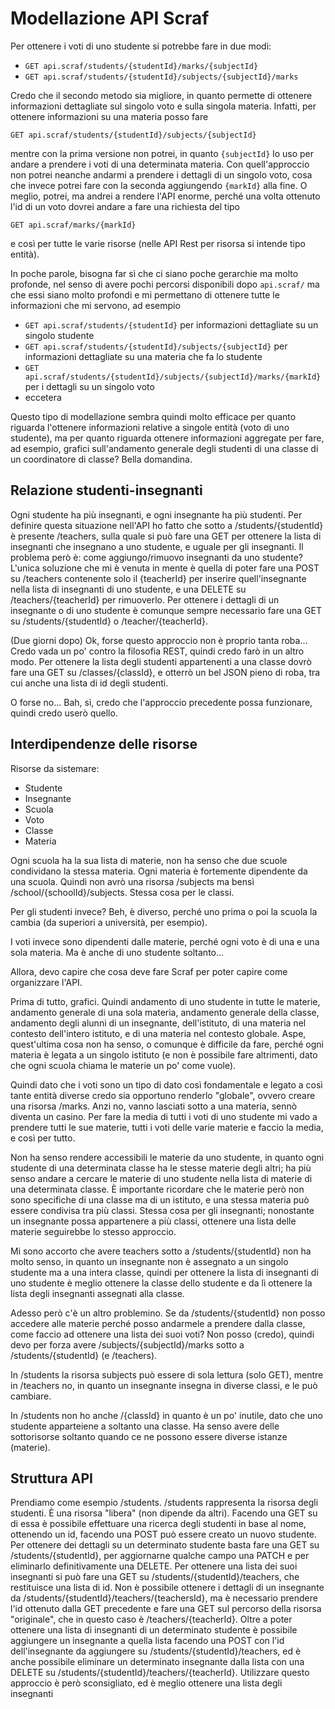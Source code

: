 # Modellazione API Scraf

Per ottenere i voti di uno studente si potrebbe fare in due modi:

- `GET api.scraf/students/{studentId}/marks/{subjectId}`
- `GET api.scraf/students/{studentId}/subjects/{subjectId}/marks`

Credo che il secondo metodo sia migliore, in quanto permette di ottenere informazioni dettagliate sul singolo voto e sulla singola materia. Infatti, per ottenere informazioni su una materia posso fare

`GET api.scraf/students/{studentId}/subjects/{subjectId}`

mentre con la prima versione non potrei, in quanto `{subjectId}` lo uso per andare a prendere i voti di una determinata materia. Con quell'approccio non potrei neanche andarmi a prendere i dettagli di un singolo voto, cosa che invece potrei fare con la seconda aggiungendo `{markId}` alla fine. O meglio, potrei, ma andrei a rendere l'API enorme, perché una volta ottenuto l'id di un voto dovrei andare a fare una richiesta del tipo

`GET api.scraf/marks/{markId}`

e così per tutte le varie risorse (nelle API Rest per risorsa si intende tipo entità).

In poche parole, bisogna far sì che ci siano poche gerarchie ma molto profonde, nel senso di avere pochi percorsi disponibili dopo `api.scraf/` ma che essi siano molto profondi e mi permettano di ottenere tutte le informazioni che mi servono, ad esempio

- `GET api.scraf/students/{studentId}` per informazioni dettagliate su un singolo studente
- `GET api.scraf/students/{studentId}/subjects/{subjectId}` per informazioni dettagliate su una materia che fa lo studente
- `GET api.scraf/students/{studentId}/subjects/{subjectId}/marks/{markId}` per i dettagli su un singolo voto
- eccetera

Questo tipo di modellazione sembra quindi molto efficace per quanto riguarda l'ottenere informazioni relative a singole entità (voto di uno studente), ma per quanto riguarda ottenere informazioni aggregate per fare, ad esempio, grafici sull'andamento generale degli studenti di una classe di un coordinatore di classe? Bella domandina.

## Relazione studenti-insegnanti

Ogni studente ha più insegnanti, e ogni insegnante ha più studenti. Per definire questa situazione nell'API ho fatto che sotto a /students/{studentId} è presente /teachers, sulla quale si può fare una GET per ottenere la lista di insegnanti che insegnano a uno studente, e uguale per gli insegnanti. Il problema però è: come aggiungo/rimuovo insegnanti da uno studente? L'unica soluzione che mi è venuta in mente è quella di poter fare una POST su /teachers contenente solo il {teacherId} per inserire quell'insegnante nella lista di insegnanti di uno studente, e una DELETE su /teachers/{teacherId} per rimuoverlo. Per ottenere i dettagli di un insegnante o di uno studente è comunque sempre necessario fare una GET su /students/{studentId} o /teacher/{teacherId}.

(Due giorni dopo)
Ok, forse questo approccio non è proprio tanta roba... Credo vada un po' contro la filosofia REST, quindi credo farò in un altro modo. Per ottenere la lista degli studenti appartenenti a una classe dovrò fare una GET su /classes/{classId}, e otterrò un bel JSON pieno di roba, tra cui anche una lista di id degli studenti.

O forse no... Bah, sì, credo che l'approccio precedente possa funzionare, quindi credo userò quello.

## Interdipendenze delle risorse

Risorse da sistemare:

- Studente
- Insegnante
- Scuola
- Voto
- Classe
- Materia

Ogni scuola ha la sua lista di materie, non ha senso che due scuole condividano la stessa materia. Ogni materia è fortemente dipendente da una scuola. Quindi non avrò una risorsa /subjects ma bensì /school/{schoolId}/subjects. Stessa cosa per le classi.

Per gli studenti invece? Beh, è diverso, perché uno prima o poi la scuola la cambia (da superiori a università, per esempio).

I voti invece sono dipendenti dalle materie, perché ogni voto è di una e una sola materia. Ma è anche di uno studente soltanto...

Allora, devo capire che cosa deve fare Scraf per poter capire come organizzare l'API.

Prima di tutto, grafici. Quindi andamento di uno studente in tutte le materie, andamento generale di una sola materia, andamento generale della classe, andamento degli alunni di un insegnante, dell'istituto, di una materia nel contesto dell'intero istituto, e di una materia nel contesto globale. Aspe, quest'ultima cosa non ha senso, o comunque è difficile da fare, perché ogni materia è legata a un singolo istituto (e non è possibile fare altrimenti, dato che ogni scuola chiama le materie un po' come vuole).

Quindi dato che i voti sono un tipo di dato così fondamentale e legato a così tante entità diverse credo sia opportuno renderlo "globale", ovvero creare una risorsa /marks. Anzi no, vanno lasciati sotto a una materia, sennò diventa un casino. Per fare la media di tutti i voti di uno studente mi vado a prendere tutti le sue materie, tutti i voti delle varie materie e faccio la media, e così per tutto.

Non ha senso rendere accessibili le materie da uno studente, in quanto ogni studente di una determinata classe ha le stesse materie degli altri; ha più senso andare a cercare le materie di uno studente nella lista di materie di una determinata classe. È importante ricordare che le materie però non sono specifiche di una classe ma di un istituto, e una stessa materia può essere condivisa tra più classi. Stessa cosa per gli insegnanti; nonostante un insegnante possa appartenere a più classi, ottenere una lista delle materie seguirebbe lo stesso approccio.

Mi sono accorto che avere teachers sotto a /students/{studentId} non ha molto senso, in quanto un insegnante non è assegnato a un singolo studente ma a una intera classe, quindi per ottenere la lista di insegnanti di uno studente è meglio ottenere la classe dello studente e da lì ottenere la lista degli insegnanti assegnati alla classe.

Adesso però c'è un altro problemino. Se da /students/{studentId} non posso accedere alle materie perché posso andarmele a prendere dalla classe, come faccio ad ottenere una lista dei suoi voti? Non posso (credo), quindi devo per forza avere /subjects/{subjectId}/marks sotto a /students/{studentId} (e /teachers).

In /students la risorsa subjects può essere di sola lettura (solo GET), mentre in /teachers no, in quanto un insegnante insegna in diverse classi, e le può cambiare.

In /students non ho anche /{classId} in quanto è un po' inutile, dato che uno studente apparteiene a soltanto una classe. Ha senso avere delle sottorisorse soltanto quando ce ne possono essere diverse istanze (materie).

## Struttura API

Prendiamo come esempio /students. /students rappresenta la risorsa degli studenti. È una risorsa "libera" (non dipende da altri). Facendo una GET su di essa è possibile effettuare una ricerca degli studenti in base al nome, ottenendo un id, facendo una POST può essere creato un nuovo studente. Per ottenere dei dettagli su un determinato studente basta fare una GET su /students/{studentId}, per aggiornarne qualche campo una PATCH e per eliminarlo definitivamente una DELETE. Per ottenere una lista dei suoi insegnanti si può fare una GET su /students/{studentId}/teachers, che restituisce una lista di id. Non è possibile ottenere i dettagli di un insegnante da /students/{studentId}/teachers/{teachersId}, ma è necessario prendere l'id ottenuto dalla GET precedente e fare una GET sul percorso della risorsa "originale", che in questo caso è /teachers/{teacherId}. Oltre a poter ottenere una lista di insegnanti di un determinato studente è possibile aggiungere un insegnante a quella lista facendo una POST con l'id dell'insegnante da aggiungere su /students/{studentId}/teachers, ed è anche possibile eliminare un determinato insegnante dalla lista con una DELETE su /students/{studentId}/teachers/{teacherId}. Utilizzare questo approccio è però sconsigliato, ed è meglio ottenere una lista degli insegnanti 
